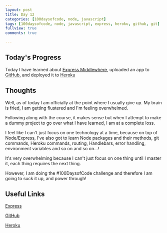 ```yaml
---
layout: post
title: Day 12
categories: [100daysofcode, node, javascript]
tags: [100daysofcode, node, javascript, express, heroku, github, git]
fullview: true
comments: true

---
```


## Today's Progress
Today I have learned about [Express Middlewhere](https://expressjs.com/en/guide/using-middleware.html), uploaded an app to [GitHub](https://github.com), and deployed it to [Heroku](https://heroku.com/)

## Thoughts
Well, as of today I am officially at the point where I usually give up.  My brain is fried, I am getting flustered and I'm feeling overwhelmed.

Following along with the course, it makes sense but when I attempt to make a dummy project to go over what I have learned, I am at a complete loss.

I feel like I can't just focus on one technology at a time, because on top of Node/Express, I've also got to learn Node packages and their methods, git commands, Heroku commands, routing, Handlebars, error handling, environment variables and so on and so on...!

It's very overwhelming because I can't just focus on one thing until I master it, each thing requires the next thing.

However, I am doing the #100DaysofCode challenge and therefore I am going to suck it up, and power through!


## Useful Links
[Express](https://expressjs.com/)

[GitHub](https://github.com)

[Heroku](https://heroku.com/)
